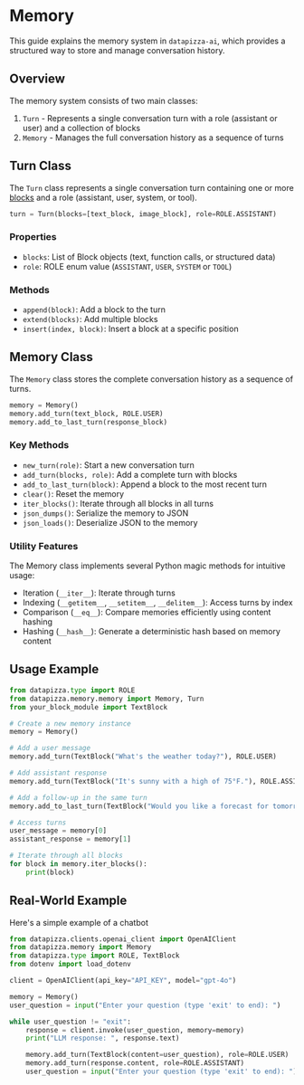 # Memory

This guide explains the memory system in `datapizza-ai`, which provides a structured way to store and manage conversation history.

## Overview

The memory system consists of two main classes:

1. `Turn` - Represents a single conversation turn with a role (assistant or user) and a collection of blocks
2. `Memory` - Manages the full conversation history as a sequence of turns

## Turn Class

The `Turn` class represents a single conversation turn containing one or more [blocks](./block.md) and a role (assistant, user, system, or tool).

```python
turn = Turn(blocks=[text_block, image_block], role=ROLE.ASSISTANT)
```

### Properties

- `blocks`: List of Block objects (text, function calls, or structured data)
- `role`: ROLE enum value (`ASSISTANT`, `USER`, `SYSTEM` or `TOOL`)

### Methods

- `append(block)`: Add a block to the turn
- `extend(blocks)`: Add multiple blocks
- `insert(index, block)`: Insert a block at a specific position

## Memory Class

The `Memory` class stores the complete conversation history as a sequence of turns.

```python
memory = Memory()
memory.add_turn(text_block, ROLE.USER)
memory.add_to_last_turn(response_block)
```

### Key Methods

- `new_turn(role)`: Start a new conversation turn
- `add_turn(blocks, role)`: Add a complete turn with blocks
- `add_to_last_turn(block)`: Append a block to the most recent turn
- `clear()`: Reset the memory
- `iter_blocks()`: Iterate through all blocks in all turns
- `json_dumps()`: Serialize the memory to JSON
- `json_loads()`: Deserialize JSON to the memory

### Utility Features

The Memory class implements several Python magic methods for intuitive usage:

- Iteration (`__iter__`): Iterate through turns
- Indexing (`__getitem__`, `__setitem__`, `__delitem__`): Access turns by index
- Comparison (`__eq__`): Compare memories efficiently using content hashing
- Hashing (`__hash__`): Generate a deterministic hash based on memory content

## Usage Example

```python
from datapizza.type import ROLE
from datapizza.memory.memory import Memory, Turn
from your_block_module import TextBlock

# Create a new memory instance
memory = Memory()

# Add a user message
memory.add_turn(TextBlock("What's the weather today?"), ROLE.USER)

# Add assistant response
memory.add_turn(TextBlock("It's sunny with a high of 75°F."), ROLE.ASSISTANT)

# Add a follow-up in the same turn
memory.add_to_last_turn(TextBlock("Would you like a forecast for tomorrow?"))

# Access turns
user_message = memory[0]
assistant_response = memory[1]

# Iterate through all blocks
for block in memory.iter_blocks():
    print(block)
```


## Real-World Example

Here's a simple example of a chatbot

```python
from datapizza.clients.openai_client import OpenAIClient
from datapizza.memory import Memory
from datapizza.type import ROLE, TextBlock
from dotenv import load_dotenv

client = OpenAIClient(api_key="API_KEY", model="gpt-4o")

memory = Memory()
user_question = input("Enter your question (type 'exit' to end): ")

while user_question != "exit":
    response = client.invoke(user_question, memory=memory)
    print("LLM response: ", response.text)

    memory.add_turn(TextBlock(content=user_question), role=ROLE.USER)
    memory.add_turn(response.content, role=ROLE.ASSISTANT)
    user_question = input("Enter your question (type 'exit' to end): ")

```
